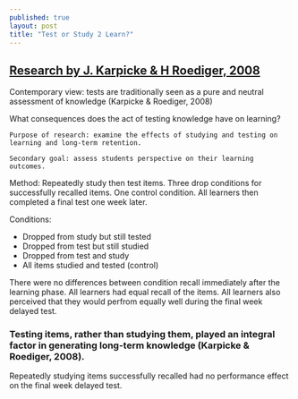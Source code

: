 ```yaml
---
published: true
layout: post
title: "Test or Study 2 Learn?"
---
```


## [Research by J. Karpicke & H Roediger, 2008](http://public.wsu.edu/~fournier/Teaching/psych592/Readings/Karpicke_et_al_2008.pdf)

Contemporary view: tests are traditionally seen as a pure and neutral assessment of knowledge (Karpicke & Roediger, 2008)

What consequences does the act of testing knowledge have on learning?

	Purpose of research: examine the effects of studying and testing on learning and long-term retention. 

	Secondary goal: assess students perspective on their learning outcomes.

Method: Repeatedly study then test items. Three drop conditions for successfully recalled items. One control condition. All learners then completed a final test one week later.

Conditions:
- Dropped from study but still tested
- Dropped from test but still studied
- Dropped from test and study
- All items studied and tested (control)

There were no differences between condition recall immediately after the learning phase. All learners had equal recall of the items. All learners also perceived that they would perfrom equally well during the final week delayed test.

### Testing items, rather than studying them, played an integral factor in generating long-term knowledge (Karpicke & Roediger, 2008).

Repeatedly studying items successfully recalled had no performance effect on the final week delayed test.





